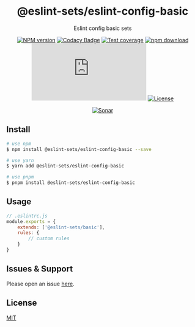 <div style="text-align: center;" align="center">

# @eslint-sets/eslint-config-basic

Eslint config basic sets

[![NPM version][npm-image]][npm-url]
[![Codacy Badge][codacy-image]][codacy-url]
[![Test coverage][codecov-image]][codecov-url]
[![npm download][download-image]][download-url]
[![gzip][gzip-image]][gzip-url]
[![License][license-image]][license-url]

[![Sonar][sonar-image]][sonar-url]

</div>

## Install

```bash
# use npm
$ npm install @eslint-sets/eslint-config-basic --save

# use yarn
$ yarn add @eslint-sets/eslint-config-basic

# use pnpm
$ pnpm install @eslint-sets/eslint-config-basic
```

## Usage

```js
// .eslintrc.js
module.exports = {
    extends: ['@eslint-sets/basic'],
    rules: {
        // custom rules
    }
}
```

## Issues & Support

Please open an issue [here](https://github.com/saqqdy/@eslint-sets/eslint-config-basic/issues).

## License

[MIT](LICENSE)

[npm-image]: https://img.shields.io/npm/v/@eslint-sets/eslint-config-basic.svg?style=flat-square
[npm-url]: https://npmjs.org/package/@eslint-sets/eslint-config-basic
[codacy-image]: https://app.codacy.com/project/badge/Grade/f70d4880e4ad4f40aa970eb9ee9d0696
[codacy-url]: https://www.codacy.com/gh/saqqdy/@eslint-sets/eslint-config-basic/dashboard?utm_source=github.com&utm_medium=referral&utm_content=saqqdy/@eslint-sets/eslint-config-basic&utm_campaign=Badge_Grade
[codecov-image]: https://img.shields.io/codecov/c/github/saqqdy/@eslint-sets/eslint-config-basic.svg?style=flat-square
[codecov-url]: https://codecov.io/github/saqqdy/@eslint-sets/eslint-config-basic?branch=master
[download-image]: https://img.shields.io/npm/dm/@eslint-sets/eslint-config-basic.svg?style=flat-square
[download-url]: https://npmjs.org/package/@eslint-sets/eslint-config-basic
[gzip-image]: http://img.badgesize.io/https://unpkg.com/@eslint-sets/eslint-config-basic/index.js?compression=gzip&label=gzip%20size:%20JS
[gzip-url]: http://img.badgesize.io/https://unpkg.com/@eslint-sets/eslint-config-basic/index.js?compression=gzip&label=gzip%20size:%20JS
[license-image]: https://img.shields.io/badge/License-MIT-blue.svg
[license-url]: LICENSE
[sonar-image]: https://sonarcloud.io/api/project_badges/quality_gate?project=saqqdy_eslint-sets
[sonar-url]: https://sonarcloud.io/dashboard?id=saqqdy_eslint-sets
